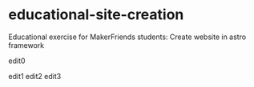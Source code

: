 # educational-site-creation
Educational exercise for MakerFriends students: Create website in astro framework

edit0

edit1
edit2
edit3
